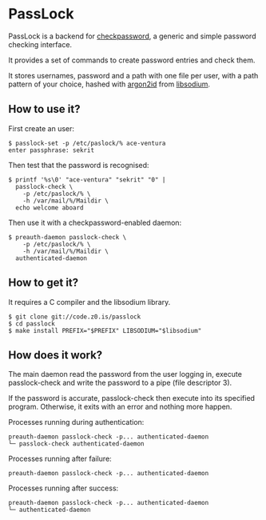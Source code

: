 PassLock
========
PassLock is a backend for [checkpassword][1], a generic and simple password
checking interface.

It provides a set of commands to create password entries and check them.

It stores usernames, password and a path with one file per user, with a path
pattern of your choice, hashed with [argon2id][2] from [libsodium][3].

[1]: https://cr.yp.to/checkpwd.html
[2]: https://www.argon2.com/
[3]: https://download.libsodium.org/doc/

How to use it?
--------------
First create an user:

	$ passlock-set -p /etc/paslock/% ace-ventura
	enter passphrase: sekrit

Then test that the password is recognised:

	$ printf '%s\0' "ace-ventura" "sekrit" "0" |
	  passlock-check \
	    -p /etc/paslock/% \
	    -h /var/mail/%/Maildir \
	  echo welcome aboard

Then use it with a checkpassword-enabled daemon:

	$ preauth-daemon passlock-check \
	    -p /etc/paslock/% \
	    -h /var/mail/%/Maildir \
	  authenticated-daemon

How to get it?
--------------
It requires a C compiler and the libsodium library.

	$ git clone git://code.z0.is/passlock
	$ cd passlock
	$ make install PREFIX="$PREFIX" LIBSODIUM="$libsodium"

How does it work?
-----------------
The main daemon read the password from the user logging in, execute
passlock-check and write the password to a pipe (file descriptor 3).

If the password is accurate, passlock-check then execute into its
specified program.  Otherwise, it exits with an error and nothing
more happen.

Processes running during authentication:

	preauth-daemon passlock-check -p... authenticated-daemon
	└─ passlock-check authenticated-daemon

Processes running after failure:

	preauth-daemon passlock-check -p... authenticated-daemon

Processes running after success:

	preauth-daemon passlock-check -p... authenticated-daemon
	└─ authenticated-daemon
